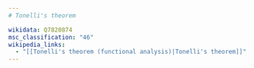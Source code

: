 ```yaml
---
# Tonelli's theorem

wikidata: Q7820874
msc_classification: "46"
wikipedia_links:
  - "[[Tonelli's theorem (functional analysis)|Tonelli's theorem]]"
---
```

